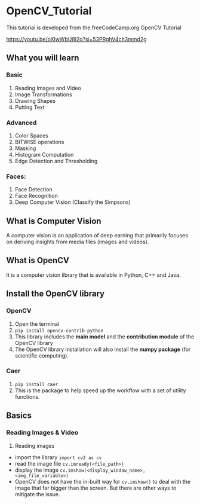 # OpenCV_Tutorial

This tutorial is developed from the
freeCodeCamp.org OpenCV Tutorial

https://youtu.be/oXlwWbU8l2o?si=53PRghV4ch3mmd2g

## What you will learn

### Basic

1. Reading Images and Video
2. Image Transformations
3. Drawing Shapes
4. Putting Text

### Advanced

1. Color Spaces
2. BITWISE operations
3. Masking
4. Histogram Computation
5. Edge Detection and Thresholding

### Faces:

1. Face Detection
2. Face Recognition
3. Deep Computer Vision (Classify the Simpsons)

## What is Computer Vision

A computer vision is an application of deep
earning that primarily focuses on deriving
insights from media files (images and videos).

## What is OpenCV

It is a computer vision library that is available
in Python, C++ and Java.

## Install the OpenCV library

### OpenCV

1. Open the terminal
2. ```pip install opencv-contrib-python```
3. This library includes the **main model** and
   the **contribution module** of the OpenCV
   library
4. The OpenCV library installation will also
   install the **numpy package** (for scientific
   computing).

### Caer

1. ```pip install caer```
2. This is the package to help speed up the
   workflow with a set of utility functions.

## Basics

### Reading Images & Video

1. Reading images

* import the library ```import cv2 as cv```
* read the image
  file ```cv.imready(<file_path>)```
* display the
  image ```cv.imshow(<display_window_name>,<img_file_variable>)```
* OpenCV does not have the in-built way
  for ```cv.imshow()``` to deal with the image
  that far bigger than the screen. But there are
  other ways to mitigate the issue.